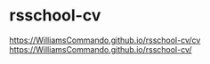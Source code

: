 # rsschool-cv

https://WilliamsCommando.github.io/rsschool-cv/cv
https://WilliamsCommando.github.io/rsschool-cv/

